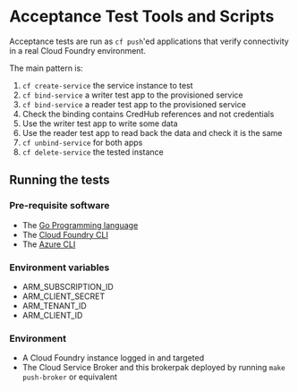 # Acceptance Test Tools and Scripts

Acceptance tests are run as `cf push`'ed applications that verify connectivity in a real Cloud Foundry environment.

The main pattern is:
1. `cf create-service` the service instance to test
1. `cf bind-service` a writer test app to the provisioned service
1. `cf bind-service` a reader test app to the provisioned service
1. Check the binding contains CredHub references and not credentials
1. Use the writer test app to write some data
1. Use the reader test app to read back the data and check it is the same
1. `cf unbind-service` for both apps
1. `cf delete-service` the tested instance 

## Running the tests
### Pre-requisite software
- The [Go Programming language](https://golang.org/)
- The [Cloud Foundry CLI](https://docs.cloudfoundry.org/cf-cli/install-go-cli.html)
- The [Azure CLI](https://docs.microsoft.com/en-us/cli/azure/install-azure-cli)

### Environment variables
- ARM_SUBSCRIPTION_ID
- ARM_CLIENT_SECRET
- ARM_TENANT_ID
- ARM_CLIENT_ID

### Environment
- A Cloud Foundry instance logged in and targeted
- The Cloud Service Broker and this brokerpak deployed by running `make push-broker` or equivalent